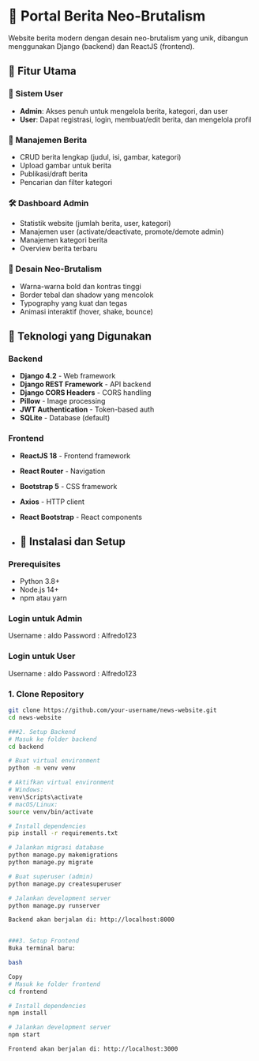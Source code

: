 # 📰 Portal Berita Neo-Brutalism

Website berita modern dengan desain neo-brutalism yang unik, dibangun menggunakan Django (backend) dan ReactJS (frontend).

## 🎨 Fitur Utama

### 👥 Sistem User
- **Admin**: Akses penuh untuk mengelola berita, kategori, dan user
- **User**: Dapat registrasi, login, membuat/edit berita, dan mengelola profil

### 📰 Manajemen Berita
- CRUD berita lengkap (judul, isi, gambar, kategori)
- Upload gambar untuk berita
- Publikasi/draft berita
- Pencarian dan filter kategori

### 🛠️ Dashboard Admin
- Statistik website (jumlah berita, user, kategori)
- Manajemen user (activate/deactivate, promote/demote admin)
- Manajemen kategori berita
- Overview berita terbaru

### 🎨 Desain Neo-Brutalism
- Warna-warna bold dan kontras tinggi
- Border tebal dan shadow yang mencolok
- Typography yang kuat dan tegas
- Animasi interaktif (hover, shake, bounce)

## 🔧 Teknologi yang Digunakan

### Backend
- **Django 4.2** - Web framework
- **Django REST Framework** - API backend
- **Django CORS Headers** - CORS handling
- **Pillow** - Image processing
- **JWT Authentication** - Token-based auth
- **SQLite** - Database (default)

### Frontend
- **ReactJS 18** - Frontend framework
- **React Router** - Navigation
- **Bootstrap 5** - CSS framework
- **Axios** - HTTP client
- **React Bootstrap** - React components

- ## 🚀 Instalasi dan Setup

### Prerequisites
- Python 3.8+
- Node.js 14+
- npm atau yarn

### Login untuk Admin 
Username : aldo
Password : Alfredo123

### Login untuk User 
Username : aldo
Password : Alfredo123

### 1. Clone Repository
```bash
git clone https://github.com/your-username/news-website.git
cd news-website

###2. Setup Backend
# Masuk ke folder backend
cd backend

# Buat virtual environment
python -m venv venv

# Aktifkan virtual environment
# Windows:
venv\Scripts\activate
# macOS/Linux:
source venv/bin/activate

# Install dependencies
pip install -r requirements.txt

# Jalankan migrasi database
python manage.py makemigrations
python manage.py migrate

# Buat superuser (admin)
python manage.py createsuperuser

# Jalankan development server
python manage.py runserver

Backend akan berjalan di: http://localhost:8000


###3. Setup Frontend
Buka terminal baru:

bash

Copy
# Masuk ke folder frontend
cd frontend

# Install dependencies
npm install

# Jalankan development server
npm start

Frontend akan berjalan di: http://localhost:3000

